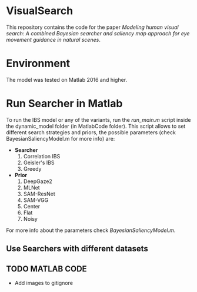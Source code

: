 # VisualSearch
This repository contains the code for the paper *Modeling human visual search: A combined Bayesian searcher and saliency map approach for eye movement guidance in natural scenes*.

<!--
Please cite with the following BibTeX:
-->

# Environment
The model was tested on Matlab 2016 and higher.

# Run Searcher in Matlab
To run the IBS model or any of the variants, run the *run\_main.m* script inside the dynamic_model folder (in MatlabCode folder). This script allows to set different search strategies and priors, the possible parameters (check BayesianSaliencyModel.m for more info) are:

* **Searcher**
	1. Correlation IBS 
	2. Geisler's IBS
	3. Greedy
* **Prior**
	1. DeepGaze2
	2. MLNet
	3. SAM-ResNet
	4. SAM-VGG
	5. Center
	6. Flat
	7. Noisy

For more info about the parameters check *BayesianSaliencyModel.m*.

## Use Searchers with different datasets

## TODO MATLAB CODE
- Add images to gitignore
